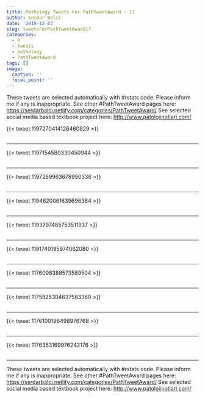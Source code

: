 ```yaml
---
title: Pathology Tweets For PathTweetAward - 17
author: Serdar Balci
date: '2019-12-03'
slug: tweetsForPathTweetAward17
categories:
  - R
  - tweets
  - pathology
  - PathTweetAward
tags: []
image:
  caption: ''
  focal_point: ''
---
```



These tweets are selected automatically with #rstats code. Please inform me if any is inappropriate.
See other #PathTweetAward pages here: https://serdarbalci.netlify.com/categories/PathTweetAward/ 
See selected social media based textbook project here: http://www.patolojinotlari.com/

{{< tweet 1197270414126460929 >}}
<br>
<br>
<hr>
{{< tweet 1197154580330450944 >}}
<br>
<br>
<hr>
{{< tweet 1197269963678990336 >}}
<br>
<br>
<hr>
{{< tweet 1194620061639696384 >}}
<br>
<br>
<hr>
{{< tweet 1193797485753511937 >}}
<br>
<br>
<hr>
{{< tweet 1191740195974062080 >}}
<br>
<br>
<hr>
{{< tweet 1176098388573589504 >}}
<br>
<br>
<hr>
{{< tweet 1175825304637583360 >}}
<br>
<br>
<hr>
{{< tweet 1176100196498976768 >}}
<br>
<br>
<hr>
{{< tweet 1176353169976242176 >}}
<br>
<br>
<hr>


These tweets are selected automatically with #rstats code. Please inform me if any is inappropriate.
See other #PathTweetAward pages here: https://serdarbalci.netlify.com/categories/PathTweetAward/ 
See selected social media based textbook project here: http://www.patolojinotlari.com/
